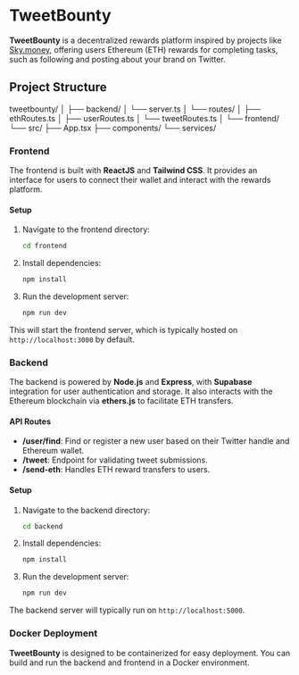 # TweetBounty

**TweetBounty** is a decentralized rewards platform inspired by projects like [Sky.money](https://sky.money), offering users Ethereum (ETH) rewards for completing tasks, such as following and posting about your brand on Twitter.

## Project Structure

tweetbounty/ │ ├── backend/ │ └── server.ts │ └── routes/ │ ├── ethRoutes.ts │ ├── userRoutes.ts │ └── tweetRoutes.ts │ └── frontend/ └── src/ ├── App.tsx ├── components/ └── services/


### Frontend

The frontend is built with **ReactJS** and **Tailwind CSS**. It provides an interface for users to connect their wallet and interact with the rewards platform.

#### Setup

1. Navigate to the frontend directory:

    ```bash
    cd frontend
    ```

2. Install dependencies:

    ```bash
    npm install
    ```

3. Run the development server:

    ```bash
    npm run dev
    ```

This will start the frontend server, which is typically hosted on `http://localhost:3000` by default.

### Backend

The backend is powered by **Node.js** and **Express**, with **Supabase** integration for user authentication and storage. It also interacts with the Ethereum blockchain via **ethers.js** to facilitate ETH transfers.

#### API Routes

- **/user/find**: Find or register a new user based on their Twitter handle and Ethereum wallet.
- **/tweet**: Endpoint for validating tweet submissions.
- **/send-eth**: Handles ETH reward transfers to users.

#### Setup

1. Navigate to the backend directory:

    ```bash
    cd backend
    ```

2. Install dependencies:

    ```bash
    npm install
    ```

3. Run the development server:

    ```bash
    npm run dev
    ```

The backend server will typically run on `http://localhost:5000`.

### Docker Deployment

**TweetBounty** is designed to be containerized for easy deployment. You can build and run the backend and frontend in a Docker environment.

